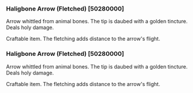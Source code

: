### Haligbone Arrow (Fletched) [50280000]

Arrow whittled from animal bones. The tip is daubed with a golden tincture. Deals holy damage.

Craftable item. The fletching adds distance to the arrow's flight.### Haligbone Arrow (Fletched) [50280000]

Arrow whittled from animal bones. The tip is daubed with a golden tincture. Deals holy damage.

Craftable item. The fletching adds distance to the arrow's flight.